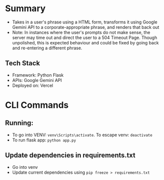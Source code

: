 # Summary
- Takes in a user's phrase using a HTML form, transforms it using Google Gemini API to a corporate-appropriate phrase, and renders that back out
- Note: In instances where the user's prompts do not make sense, the server may time out and direct the user to a 504 Timeout Page. Though unpolished, this is expected behaviour and could be fixed by going back and re-entering a different phrase. 

## Tech Stack
- Framework: Python Flask
- APIs: Google Gemini API
- Deployed on: Vercel

# CLI Commands

## Running:
- To go into VENV: `venv\Scripts\activate`. To escape venv: `deactivate`
- To run flask app: `python app.py`

## Update dependencies in requirements.txt
- Go into venv
- Update current dependencies using `pip freeze > requirements.txt`
